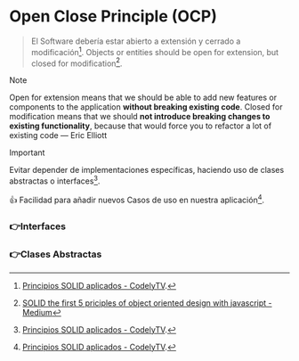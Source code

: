 # Open Close Principle (OCP)
> El Software debería estar abierto a extensión y cerrado a modificación[^1].
> Objects or entities should be open for extension, but closed for modification[^2].

>[!NOTE]
>Open for extension means that we should be able to add new features or components to the application <strong>without breaking existing code</strong>.
>Closed for modification means that we should <strong>not introduce breaking changes to existing functionality</strong>, because that would force you
>to refactor a lot of existing code — Eric Elliott

> [!IMPORTANT]
> Evitar depender de implementaciones específicas, haciendo uso de clases abstractas o interfaces[^1].

:+1: Facilidad para añadir nuevos Casos de uso en nuestra aplicación[^1].

### :point_right:Interfaces

### :point_right:Clases Abstractas



[^1]: [Principios SOLID aplicados - CodelyTV](https://pro.codely.com/library/principios-solid-aplicados-36875/77070/about/).
[^2]: [SOLID the first 5 priciples of object oriented design with javascript - Medium](https://medium.com/@cramirez92/s-o-l-i-d-the-first-5-priciples-of-object-oriented-design-with-javascript-790f6ac9b9fa)


